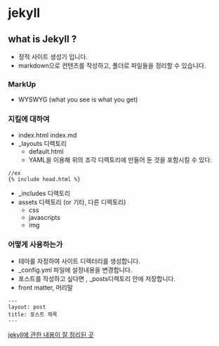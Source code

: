 # jekyll

## what is Jekyll ?
* 정적 사이트 생성기 입니다.
* markdown으로 컨텐츠를 작성하고, 폴더로 파일들을 정리할 수 있습니다.

### MarkUp
* WYSWYG (what you see is what you get)

### 지킬에 대하여
* index.html index.md
* _layouts 디렉토리
	* default.html
	* YAML을 이용해 위의 조각 디렉토리에 만들어 둔 것을 포함시킬 수 있다.
```
//ex
{% include head.html %}
```
* _includes 디렉토리
* assets 디렉토리 (or 기타, 다른 디렉토리)
	* css
	* javascripts
	* img

### 어떻게 사용하는가
* 테마를 자정하여 사이트 디렉터리를 생성합니다.
* _config.yml 파일에 설정내용을 변경합니다.
* 포스트를 작성하고 싶다면 , _posts디렉토리 안에 저장합니다.
* front matter, 머리말
```
---
layout: post
title: 포스트 제목
---
```



[jekyll에 관한 내용이 잘 정리된 곳](http://vjinn.github.io/jekyll-basic/)
